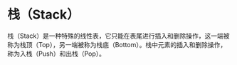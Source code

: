 栈（Stack）
====================


栈（Stack）是一种特殊的线性表，它只能在表尾进行插入和删除操作，这一端被称为栈顶（Top），另一端被称为栈底（Bottom）。栈中元素的插入和删除操作，称为入栈（Push）和出栈（Pop）。

